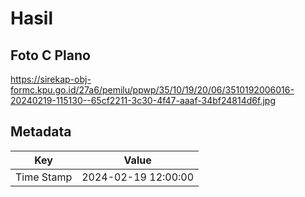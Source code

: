 # Hasil

## Foto C Plano

https://sirekap-obj-formc.kpu.go.id/27a6/pemilu/ppwp/35/10/19/20/06/3510192006016-20240219-115130--65cf2211-3c30-4f47-aaaf-34bf24814d6f.jpg


## Metadata

| Key        | Value               |
| ---------- | ------------------- |
| Time Stamp | 2024-02-19 12:00:00 |



